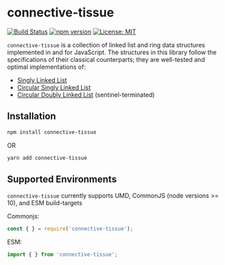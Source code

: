 # connective-tissue

[![Build Status](https://travis-ci.com/MatthewZito/connective-tissue.svg?branch=master)](https://travis-ci.com/MatthewZito/connective-tissue)
[![npm version](https://badge.fury.io/js/connective-tissue.svg)](https://badge.fury.io/js/connective-tissue)
[![License: MIT](https://img.shields.io/badge/License-MIT-yellow.svg)](https://opensource.org/licenses/MIT)

`connective-tissue` is a collection of linked list and ring data structures implemented in and for JavaScript. The structures in this library follow the specifications of their classical counterparts; they are well-tested and optimal implementations of:

- [Singly Linked List](./src/SinglyLinkedList.ts)
- [Circular Singly Linked List](./src/CircularSinglyLinkedList.ts)
- [Circular Doubly Linked List](./src/CircularDoublyLinkedList.ts) (sentinel-terminated)

## Installation

```bash
npm install connective-tissue
```

OR

```bash
yarn add connective-tissue
```

## Supported Environments

`connective-tissue` currently supports UMD, CommonJS (node versions >= 10), and ESM build-targets

Commonjs:

```js
const { } = require('connective-tissue');
```

ESM:

```js
import { } from 'connective-tissue';
```
